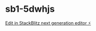 # sb1-5dwhjs

[Edit in StackBlitz next generation editor ⚡️](https://stackblitz.com/~/github.com/Santialbarra/sb1-5dwhjs)